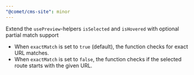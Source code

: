 ```yaml
---
"@comet/cms-site": minor
---
```


Extend the `usePreview`-helpers `isSelected` and `isHovered` with optional partial match support

-   When `exactMatch` is set to `true` (default), the function checks for exact URL matches.
-   When `exactMatch` is set to `false`, the function checks if the selected route starts with the given URL.
